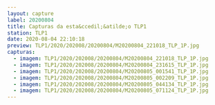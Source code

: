 ```yaml
---
layout: capture
label: 20200804
title: Capturas da esta&ccedil;&atilde;o TLP1
station: TLP1
date: 2020-08-04 22:10:18
preview: TLP1/2020/202008/20200804/M20200804_221018_TLP_1P.jpg
capturas:
  - imagem: TLP1/2020/202008/20200804/M20200804_221018_TLP_1P.jpg
  - imagem: TLP1/2020/202008/20200804/M20200804_231615_TLP_1P.jpg
  - imagem: TLP1/2020/202008/20200804/M20200805_001541_TLP_1P.jpg
  - imagem: TLP1/2020/202008/20200804/M20200805_002209_TLP_1P.jpg
  - imagem: TLP1/2020/202008/20200804/M20200805_044134_TLP_1P.jpg
  - imagem: TLP1/2020/202008/20200804/M20200805_071124_TLP_1P.jpg
---
```

